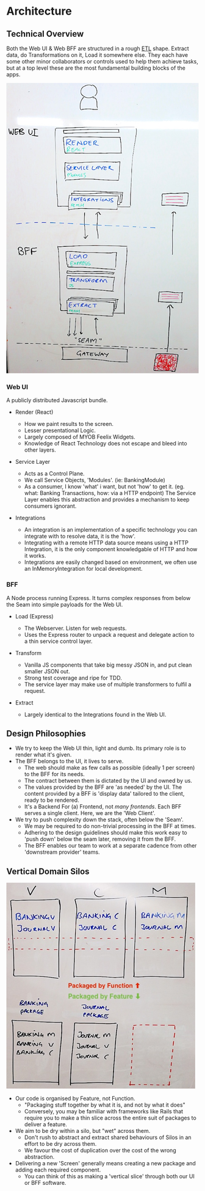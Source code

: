 # Architecture

## Technical Overview

Both the Web UI & Web BFF are structured in a rough [ETL](https://en.wikipedia.org/wiki/Extract,_transform,_load) shape.
Extract data, do Transformations on it, Load it somewhere else.
They each have some other minor collaborators or controls used to help them achieve tasks, but
at a top level these are the most fundamental building blocks of the apps.

![overview diagram](../images/overview.jpg)

### Web UI

A publicly distributed Javascript bundle.

- Render (React)
    - How we paint results to the screen.
    - Lesser presentational Logic.
    - Largely composed of MYOB Feelix Widgets.
    - Knowledge of React Technology does not escape and bleed into other layers.

- Service Layer
    - Acts as a Control Plane.
    - We call Service Objects, 'Modules'. (ie: BankingModule)
    - As a consumer, I know 'what' i want, but not 'how' to get it.
      (eg. what: Banking Transactions, how: via a HTTP endpoint)
      The Service Layer enables this abstraction and provides a mechanism to keep consumers ignorant.

- Integrations
    - An integration is an implementation of a specific technology you can integrate with to resolve data, it is the 'how'.
    - Integrating with a remote HTTP data source means using a HTTP Integration, it is the only component knowledgable of HTTP and how it works.
    - Integrations are easily changed based on environment, we often use an InMemoryIntegration for local development.

### BFF

A Node process running Express. It turns complex responses from below the Seam into simple payloads for the Web UI.

- Load (Express)
    - The Webserver. Listen for web requests.
    - Uses the Express router to unpack a request and delegate action to a thin service control layer.

- Transform
    - Vanilla JS components that take big messy JSON in, and put clean smaller JSON out.
    - Strong test coverage and ripe for TDD.
    - The service layer may make use of multiple transformers to fulfil a request.

- Extract
    - Largely identical to the Integrations found in the Web UI.

## Design Philosophies

- We try to keep the Web UI thin, light and dumb. Its primary role is to render what it's given.
- The BFF belongs to the UI, it lives to serve.
    - The web should make as few calls as possible (ideally 1 per screen) to the BFF for its needs.
    - The contract between them is dictated by the UI and owned by us.
    - The values provided by the BFF are 'as needed' by the UI.
      The content provided by a BFF is 'display data' tailored to the client, ready to be rendered.
    - It's a Backend For (a) Frontend, not _many frontends_. Each BFF serves a single client. Here, we are the 'Web Client'.
- We try to push complexity down the stack, often below the 'Seam'.
    - We may be required to do non-trivial processing in the BFF at times.
    - Adhering to the design guidelines should make this work easy to 'push down' below the seam later, removing it from the BFF.
    - The BFF enables our team to work at a separate cadence from other 'downstream provider' teams.

## Vertical Domain Silos

![package-by-feature](../images/package-by-feature.jpg)

- Our code is organised by Feature, not Function.
    - "Packaging stuff together by what it is, and not by what it does"
    - Conversely, you may be familiar with frameworks like Rails that require you to make a thin slice across the entire suit of packages to deliver a feature.
- We aim to be dry within a silo, but "wet" across them.
    - Don't rush to abstract and extract shared behaviours of Silos in an effort to be dry across them.
    - We favour the cost of duplication over the cost of the wrong abstraction.
- Delivering a new 'Screen' generally means creating a new package and adding each required component.
    - You can think of this as making a 'vertical slice' through both our UI or BFF software.
